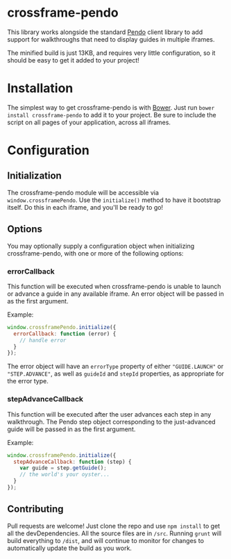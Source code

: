 # crossframe-pendo

This library works alongside the standard [Pendo](http://pendo.io) client library to add support for walkthroughs that need to display guides in multiple iframes.

The minified build is just 13KB, and requires very little configuration, so it should be easy to get it added to your project!

# Installation

The simplest way to get crossframe-pendo is with [Bower](http://bower.io). Just run `bower install crossframe-pendo` to add it to your project. Be sure to include the script on all pages of your application, across all iframes.

# Configuration

## Initialization

The crossframe-pendo module will be accessible via `window.crossframePendo`. Use the `initialize()` method to have it bootstrap itself. Do this in each iframe, and you'll be ready to go!

## Options

You may optionally supply a configuration object when initializing crossframe-pendo, with one or more of the following options:

### errorCallback

This function will be executed when crossframe-pendo is unable to launch or advance a guide in any available iframe. An error object will be passed in as the first argument.

Example:

```javascript
window.crossframePendo.initialize({
  errorCallback: function (error) {
  	// handle error
  }
});
```

The error object will have an `errorType` property of either `"GUIDE.LAUNCH"` or `"STEP.ADVANCE"`, as well as `guideId` and `stepId` properties, as appropriate for the error type.

### stepAdvanceCallback

This function will be executed after the user advances each step in any walkthrough. The Pendo step object corresponding to the just-advanced guide will be passed in as the first argument.

Example:

```javascript
window.crossframePendo.initialize({
  stepAdvanceCallback: function (step) {
    var guide = step.getGuide();
    // the world's your oyster...
  }
});
```

## Contributing

Pull requests are welcome! Just clone the repo and use `npm install` to get all the devDependencies. All the source files are in `/src`. Running `grunt` will build everything to `/dist`, and will continue to monitor for changes to automatically update the build as you work.
